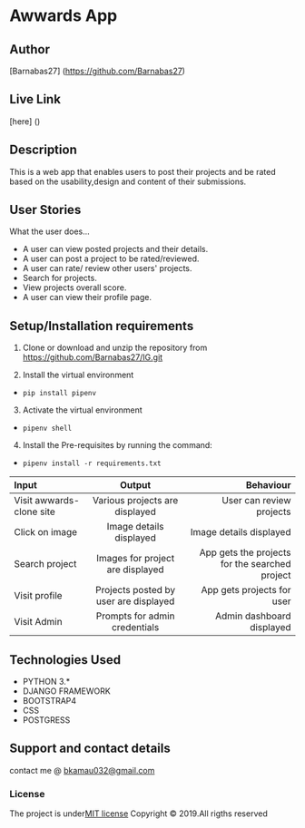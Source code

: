 # Awwards App
## Author
[Barnabas27] (https://github.com/Barnabas27)

## Live Link
[here] ()

## Description
This is a web app that enables users to post their projects and be rated based on the usability,design and content of their submissions.

## User Stories
What the user does...
* A user can view posted projects and their details.
* A user can post a project to be rated/reviewed.
* A user can rate/ review other users' projects.
* Search for projects.
* View projects overall score.
* A user can view their profile page.

## Setup/Installation requirements
1. Clone or download and unzip the repository from https://github.com/Barnabas27/IG.git

2. Install the virtual environment
  -   `pip install pipenv`
3. Activate the virtual environment
  - `pipenv shell`
4. Install the Pre-requisites by running the command:
  - `pipenv install -r requirements.txt`

| Input | Output | Behaviour |
| :---------------- | :---------------: | ------------------: |
|Visit awwards-clone site| Various projects are displayed|User can review projects|
|Click on image| Image details displayed| Image details displayed|
|Search project| Images for project are displayed|  App gets the projects for the searched project|
|Visit profile| Projects posted by user are displayed|App gets projects for user|
|Visit Admin |Prompts for admin credentials|Admin dashboard displayed|
## Technologies Used
* PYTHON 3.*
* DJANGO FRAMEWORK
* BOOTSTRAP4
* CSS
* POSTGRESS

## Support and contact details
contact me @ bkamau032@gmail.com

### License
The project is under[MIT license](/blob/master/LICENSE)
Copyright &copy; 2019.All rigths reserved